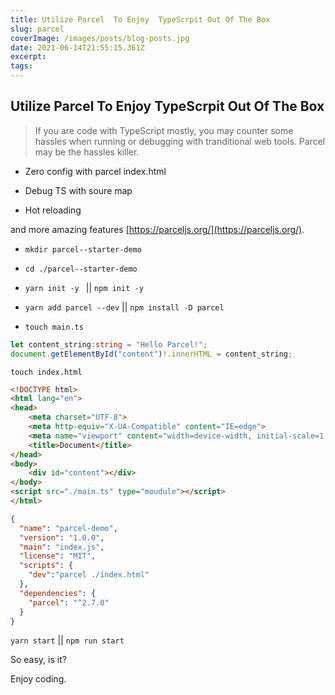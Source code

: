 ```yaml
---
title: Utilize Parcel  To Enjoy  TypeScrpit Out Of The Box
slug: parcel
coverImage: /images/posts/blog-posts.jpg
date: 2021-06-14T21:55:15.361Z
excerpt:
tags:
---
```

## Utilize Parcel  To Enjoy  TypeScrpit Out Of The Box

>If you are code with TypeScript mostly, you may counter some hassles when running or debugging with tranditional web tools. Parcel may be the hassles killer.

- Zero config with parcel index.html

- Debug TS with soure map

- Hot reloading

and more amazing features [https://parceljs.org/](https://parceljs.org/).

- `mkdir parcel--starter-demo`

- `cd ./parcel--starter-demo`

- `yarn init -y ` || `npm init -y`

- `yarn add parcel --dev` || `npm install -D parcel`

- `touch main.ts`

```typescript
let content_string:string = "Hello Parcel!";
document.getElementById("content")!.innerHTML = content_string;
```

`touch index.html`

```html
<!DOCTYPE html>
<html lang="en">
<head>
    <meta charset="UTF-8">
    <meta http-equiv="X-UA-Compatible" content="IE=edge">
    <meta name="viewport" content="width=device-width, initial-scale=1.0">
    <title>Document</title>
</head>
<body>
    <div id="content"></div>
</body>
<script src="./main.ts" type="moudule"></script>
</html>
```

```json
{
  "name": "parcel-demo",
  "version": "1.0.0",
  "main": "index.js",
  "license": "MIT",
  "scripts": {
    "dev":"parcel ./index.html"
  },
  "dependencies": {
    "parcel": "^2.7.0"
  }
}
```

`yarn start` || `npm run start`

So easy, is it?

Enjoy coding.